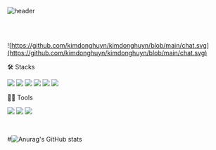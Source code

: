 ![header](https://capsule-render.vercel.app/api?type=waving&&color=gradient&height=100&section=header&fontSize=90)


<div align=left>
  <br><br>
  
  
<!--   ![header](https://capsule-render.vercel.app/api?type=waving&color=auto&height=150&section=header&fontSize=30&animation=twinkling&text=🙋‍♀️) -->
<!-- 
 [![soyeon207's github activity graph](https://activity-graph.herokuapp.com/graph?username=soyeon207&theme=monokai)](https://github.com/soyeon207/github-readme-activity-graph)
   -->

<!-- 메시지 형식의 자기소개 --> 
![https://github.com/kimdonghuyn/kimdonghuyn/blob/main/chat.svg](https://github.com/kimdonghuyn/kimdonghuyn/blob/main/chat.svg)

</div>


🛠️ Stacks

<img src="https://img.shields.io/badge/Java-007396?style=flat-square&logo=Java&logoColor=white"/> <img src="https://img.shields.io/badge/Spring%20Boot-6DB33F?style=flat-square&logo=Spring%20Boot&logoColor=white"/> <img src="https://img.shields.io/badge/JavaScript-F7DF1E?style=flat-square&logo=JavaScript&logoColor=white"/> <img src="https://img.shields.io/badge/HTML5-E34F26?style=flat-square&logo=HTML5&logoColor=white"/> <img src="https://img.shields.io/badge/CSS3-1572B6?style=flat-square&logo=CSS3&logoColor=white"/>  <img src="https://img.shields.io/badge/MariaDB-4479A1?style=flat-square&logo=MariaDB&logoColor=white"/> 

💪🏼 Tools 

 <img src="https://img.shields.io/badge/IntelliJ IDEA-000000?style=flat-square&logo=IntelliJ IDEA&logoColor=white"/> <img src="https://img.shields.io/badge/Visual Studio Code-007ACC?style=flat-square&logo=Visual Studio Code&logoColor=white"/> <img src="https://img.shields.io/badge/GitHub-181717?style=flat-square&logo=GitHub&logoColor=white"/> 

<br>

#![Anurag's GitHub stats](https://github-readme-stats.vercel.app/api?username=kimdonghuyn&show_icons=true&theme=radical)
